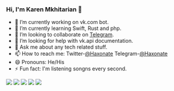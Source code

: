 ### Hi, I'm Karen Mkhitarian 👋

- 🔭 I’m currently working on vk.com bot.
- 🌱 I’m currently learning Swift, Rust and php.
- 👯 I’m looking to collaborate on [Telegram](https://t.me/haxonate).
- 🤔 I’m looking for help with vk.api documentation.
- 💬 Ask me about any tech related stuff.
- 📫 How to reach me:  Twitter-[@Haxonate](https://twitter.com/mkhtrnkrn) Telegram-[@Haxonate](https://t.me/mkhtrnkrn)
- 😄 Pronouns: He/His
- ⚡ Fun fact: I'm listening songns every second.

<img src="https://github-readme-stats.vercel.app/api?username=haxonate&&show_icons=true&title_color=ffffff&icon_color=bb2acf&text_color=daf7dc&bg_color=151515"> <img src="https://github-readme-stats.vercel.app/api/top-langs/?username=haxonate">
<img src="https://github-readme-stats.vercel.app/api/pin/?username=haxonate&repo=autoshop"> <img src="https://github-readme-stats.vercel.app/api/pin/?username=haxonate&repo=nakrutka-bot"> <img src="https://github-readme-stats.vercel.app/api/pin/?username=haxonate&repo=eye-of-god">
